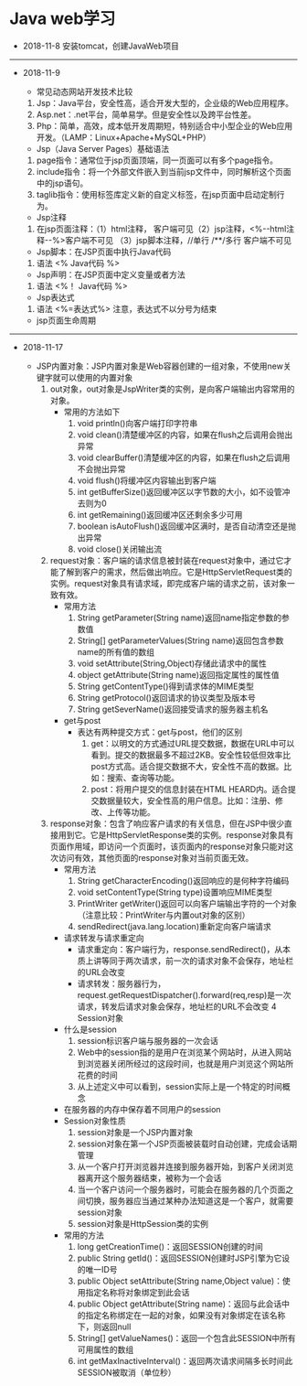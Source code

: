 # Java web学习

- 2018-11-8 安装tomcat，创建JavaWeb项目

---

- 2018-11-9 
    - 常见动态网站开发技术比较
    1. Jsp：Java平台，安全性高，适合开发大型的，企业级的Web应用程序。
    2. Asp.net：.net平台，简单易学。但是安全性以及跨平台性差。
    3. Php：简单，高效，成本低开发周期短，特别适合中小型企业的Web应用开发。（LAMP：Linux+Apache+MySQL+PHP）
    - Jsp（Java Server Pages）基础语法
    1. page指令：通常位于jsp页面顶端，同一页面可以有多个page指令。
    2. include指令：将一个外部文件嵌入到当前jsp文件中，同时解析这个页面中的jsp语句。
    3. taglib指令：使用标签库定义新的自定义标签，在jsp页面中启动定制行为。
    
    - Jsp注释
    1. 在jsp页面注释：（1）html注释，<!--html--> 客户端可见（2）jsp注释，<%--html注释--%>客户端不可见 （3）jsp脚本注释，//单行 /**/多行 客户端不可见
    - Jsp脚本：在JSP页面中执行Java代码
    1. 语法 <% Java代码 %>
    - Jsp声明：在JSP页面中定义变量或者方法
    1. 语法 <%！ Java代码 %>
    - Jsp表达式
    1. 语法 <%=表达式%>  注意，表达式不以分号为结束
    - jsp页面生命周期
    
---

- 2018-11-17

    - JSP内置对象：JSP内置对象是Web容器创建的一组对象，不使用new关键字就可以使用的内置对象
        1. out对象，out对象是JspWriter类的实例，是向客户端输出内容常用的对象。
            - 常用的方法如下
                1. void println()向客户端打印字符串
                2. void clean()清楚缓冲区的内容，如果在flush之后调用会抛出异常
                3. void clearBuffer()清楚缓冲区的内容，如果在flush之后调用不会抛出异常
                4. void flush()将缓冲区内容输出到客户端
                5. int getBufferSize()返回缓冲区以字节数的大小，如不设管冲去则为0
                6. int getRemaining()返回缓冲区还剩余多少可用
                7. boolean isAutoFlush()返回缓冲区满时，是否自动清空还是抛出异常
                8. void close()关闭输出流
        2. request对象：客户端的请求信息被封装在request对象中，通过它才能了解到客户的需求，然后做出响应。它是HttpServletRequest类的实例。request对象具有请求域，即完成客户端的请求之前，该对象一致有效。
            - 常用方法
                1. String getParameter(String name)返回name指定参数的参数值
                2. String[] getParameterValues(String name)返回包含参数name的所有值的数组
                3. void setAttribute(String,Object)存储此请求中的属性
                4. object getAttribute(String name)返回指定属性的属性值
                5. String getContentType()得到请求体的MIME类型
                6. String getProtocol()返回请求的协议类型及版本号
                7. String getSeverName()返回接受请求的服务器主机名
            - get与post
                - 表达有两种提交方式：get与post，他们的区别
                    1. get：以明文的方式通过URL提交数据，数据在URL中可以看到。提交的数据最多不超过2KB。安全性较低但效率比post方式高。适合提交数据不大，安全性不高的数据。比如：搜索、查询等功能。
                    2. post：将用户提交的信息封装在HTML HEARD内。适合提交数据量较大，安全性高的用户信息。比如：注册、修改、上传等功能。
        3. response对象：包含了响应客户请求的有关信息，但在JSP中很少直接用到它。它是HttpServletResponse类的实例。response对象具有页面作用域，即访问一个页面时，该页面内的response对象只能对这次访问有效，其他页面的response对象对当前页面无效。
            - 常用方法
                1. String getCharacterEncoding()返回响应的是何种字符编码
                2. void setContentType(String type)设置响应MIME类型
                3. PrintWriter getWriter()返回可以向客户端输出字符的一个对象（注意比较：PrintWriter与内置out对象的区别）
                4. sendRedirect(java.lang.location)重新定向客户端请求
            - 请求转发与请求重定向
                - 请求重定向：客户端行为，response.sendRedirect()，从本质上讲等同于两次请求，前一次的请求对象不会保存，地址栏的URL会改变
                - 请求转发：服务器行为，request.getRequestDispatcher().forward(req,resp)是一次请求，转发后请求对象会保存，地址栏的URL不会改变
        4 Session对象
            - 什么是session
                1. session标识客户端与服务器的一次会话
                2. Web中的session指的是用户在浏览某个网站时，从进入网站到浏览器关闭所经过的这段时间，也就是用户浏览这个网站所花费的时间
                3. 从上述定义中可以看到，session实际上是一个特定的时间概念
            - 在服务器的内存中保存着不同用户的session
            - Session对象性质
                1. session对象是一个JSP内置对象
                2. session对象在第一个JSP页面被装载时自动创建，完成会话期管理
                3. 从一个客户打开浏览器并连接到服务器开始，到客户关闭浏览器离开这个服务器结束，被称为一个会话
                4. 当一个客户访问一个服务器时，可能会在服务器的几个页面之间切换，服务器应当通过某种办法知道这是一个客户，就需要session对象
                5. session对象是HttpSession类的实例
            - 常用的方法
                1. long getCreationTime()：返回SESSION创建的时间
                2. public String getId()：返回SESSION创建时JSP引擎为它设的唯一ID号
                3. public Object setAttribute(String name,Object value)：使用指定名称将对象绑定到此会话
                4. public Object getAttribute(String name)：返回与此会话中的指定名称绑定在一起的对象，如果没有对象绑定在该名称下，则返回null
                5. String[] getValueNames()：返回一个包含此SESSION中所有可用属性的数组
                6. int getMaxInactiveInterval()：返回两次请求间隔多长时间此SESSION被取消（单位秒）